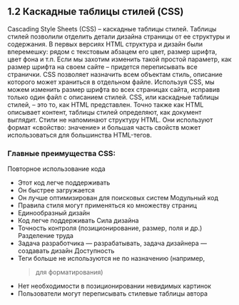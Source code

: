 ## 1.2 Каскадные таблицы стилей (CSS)
Cascading Style Sheets (CSS) – каскадные таблицы стилей. Таблицы стилей позволили отделить детали дизайна страницы от ее структуры и содержания. В первых версиях HTML структура и дизайн были вперемешку: рядом с текстовым абзацем его цвет, размер шрифта, цвет фона и т.п. Если мы захотим изменить такой простой параметр, как размер шрифта на своем сайте – придется переписывать все странички. CSS позволяет назначить всем объектам стиль, описание которого может храниться в отдельном файле. Используя CSS, мы можем изменить размер шрифта во всех страницах сайта, исправив только один файл с описанием стилей. 
CSS, или каскадные таблицы стилей, – это то, как HTML представлен. Точно также как HTML описывает контент, таблицы стилей определяют, как документ выглядит.
Стили не напоминают структуру HTML. Они используют формат «свойство: значение» и большая часть свойств может использоваться для большинства HTML-тегов.
### Главные преимущества CSS:
Повторное использование кода
  * Этот код легче поддерживать
  * Он быстрее загружается
  * Он лучше оптимизирован для поисковых систем
Модульный код
  * Правила стиля могут применяться ко множеству страниц
  * Единообразный дизайн
  * Код легче поддерживать
Сила дизайна
  * Точность контроля (позиционирование, размер, поля и др.)
Разделение труда
  * Задача разработчика — разрабатывать, задача дизайнера — создавать дизайн
Доступность
  * Теги больше не используются не по назначению (например, <blockquote> для форматирования)
  * Нет необходимости в позиционировании невидимых картинок
  * Пользователи могут переписывать стилевые таблицы автора
